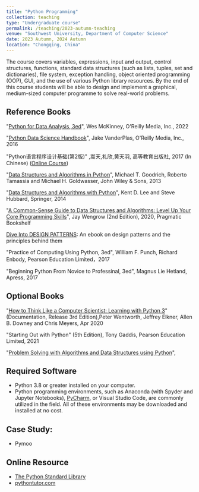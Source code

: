 ```yaml
---
title: "Python Programming"
collection: teaching
type: "Undergraduate course"
permalink: /teaching/2023-autumn-teaching
venue: "Southwest University, Department of Computer Science"
date: 2023 Autumn, 2024 Autumn
location: "Chongqing, China"
---
```





The course covers variables, expressions, input and output, control structures, functions, standard data structures (such as lists, tuples, set and dictionaries), file system, exception handling, object oriented programming (OOP), GUI, and the use of various Python library resources. By the end of this course students will be able to design and implement a graphical, medium-sized computer programme to solve real-world problems.



Reference Books
-----

"[Python for Data Analysis, 3ed](https://wesmckinney.com/book/)", Wes McKinney, O'Reilly Media, Inc., 2022

"[Python Data Science Handbook](https://jakevdp.github.io/PythonDataScienceHandbook/)", Jake VanderPlas, O'Reilly Media, Inc., 2016

"Python语言程序设计基础(第2版)" ,嵩天,礼欣,黄天羽, 高等教育出版社, 2017 (In Chinese) ([Online Course](https://wmooc.icourses.cn/coursePage/A03_01.html))

"[Data Structures and Algorithms in Python](https://www.wiley.com/en-us/Data+Structures+and+Algorithms+in+Python%2C+1st+Edition-p-9781118290279)", Michael T. Goodrich, Roberto Tamassia and Michael H. Goldwasser, John Wiley & Sons, 2013

"[Data Structures and Algorithms with Python](https://kentdlee.github.io/CS2Plus/build/html/index.html#)", Kent D. Lee and Steve Hubbard, Springer, 2014

"[A Common-Sense Guide to Data Structures and Algorithms: Level Up Your Core Programming Skills](https://pragprog.com/titles/jwdsal2/a-common-sense-guide-to-data-structures-and-algorithms-second-edition/)", Jay Wengrow (2nd Edition), 2020, Pragmatic Bookshelf 

[Dive Into DESIGN PATTERNS](https://refactoring.guru/design-patterns/book): An ebook on design patterns and the principles behind them

"Practice of Computing Using Python, 3ed", William F. Punch, Richard Enbody, Pearson Education Limited，2017

"Beginning Python From Novice to Professinal, 3ed", Magnus Lie Hetland, Apress, 2017



Optional Books
-----

"[How to Think Like a Computer Scientist: Learning with Python 3](http://openbookproject.net/thinkcs/python/english3e/)" (Documentation, Release 3rd Edition),Peter Wentworth, Jeffrey Elkner, Allen B. Downey and Chris Meyers,  Apr 2020 

"Starting Out with Python" (5th Edition), Tony Gaddis, Pearson Education Limited, 2021

"[Problem Solving with Algorithms and Data Structures using Python](https://www.openbookproject.net/books/pythonds/)", 





Required Software
-----

- Python 3.8 or greater installed on your computer.
- Python programming environments, such as Anaconda (with Spyder and Jupyter Notebooks), [PyCharm](https://www.jetbrains.com/pycharm-edu/), or Visual Studio Code, are commonly utilized in the field. All of these environments may be downloaded and installed at no cost.


Case Study:
-----

- Pymoo


Online Resource
-----

- [The Python Standard Library](https://docs.python.org/3.12/library/)
- [pythontutor.com](https://pythontutor.com/)


